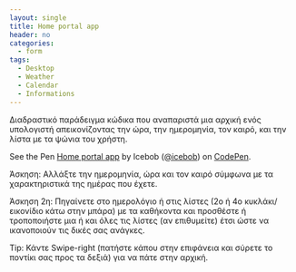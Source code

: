 ```yaml
---
layout: single
title: Home portal app
header: no
categories:
  - form
tags: 
  - Desktop
  - Weather
  - Calendar
  - Informations
---
```


Διαδραστικό παράδειγμα κώδικα που αναπαριστά μια αρχική ενός υπολογιστή απεικονίζοντας την ώρα, την ημερομηνία, τον καιρό, και την λίστα με τα ψώνια του χρήστη.

<p data-height="350" data-theme-id="17517" data-slug-hash="yNpgqR" data-default-tab="result" data-user="Icebob" class='codepen'>See the Pen <a href='https://codepen.io/icebob/pen/yNpgqR'>Home portal app</a> by Icebob (<a href='https://codepen.io/icebob'>@icebob</a>) on <a href='http://codepen.io'>CodePen</a>.</p>
<script async src="//assets.codepen.io/assets/embed/ei.js"></script>

Άσκηση: Αλλάξτε την ημερομηνία, ώρα και τον καιρό σύμφωνα με τα χαρακτηριστικά της ημέρας που έχετε.

Άσκηση 2η: Πηγαίνετε στο ημερολόγιο ή στις λίστες (2ο ή 4ο κυκλάκι/εικονίδιο κάτω στην μπάρα) με τα καθήκοντα και προσθέστε ή τροποποιήστε μια ή και όλες τις λίστες (αν επιθυμείτε) έτσι ώστε να ικανοποιούν τις δικές σας ανάγκες.

Tip: Κάντε Swipe-right (πατήστε κάπου στην επιφάνεια και σύρετε το ποντίκι σας προς τα δεξιά) για να πάτε στην αρχική.
